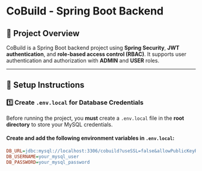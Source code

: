 # CoBuild - Spring Boot Backend

## 🚀 Project Overview
CoBuild is a Spring Boot backend project using **Spring Security**, **JWT authentication**, and **role-based access control (RBAC)**. It supports user authentication and authorization with **ADMIN** and **USER** roles.

---

## 🔧 Setup Instructions

### 1️⃣ Create `.env.local` for Database Credentials
Before running the project, you **must** create a `.env.local` file in the **root directory** to store your MySQL credentials.

#### **Create and add the following environment variables in `.env.local`:**
```ini
DB_URL=jdbc:mysql://localhost:3306/cobuild?useSSL=false&allowPublicKeyRetrieval=true&serverTimezone=UTC
DB_USERNAME=your_mysql_user
DB_PASSWORD=your_mysql_password
```
